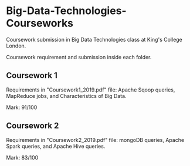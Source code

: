 # Big-Data-Technologies-Courseworks
Coursework submission in Big Data Technologies class at King's College London.

Coursework requirement and submission inside each folder.

## Coursework 1

Requirements in "Coursework1_2019.pdf" file: Apache Sqoop queries, MapReduce jobs, and Characteristics of Big Data.

Mark: 91/100

## Coursework 2

Requirements in "Coursework2_2019.pdf" file: mongoDB queries, Apache Spark queries, and Apache Hive queries.

Mark: 83/100
